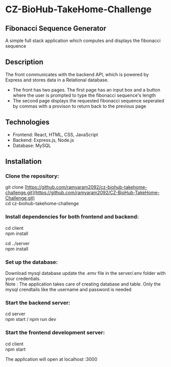 # CZ-BioHub-TakeHome-Challenge

## Fibonacci Sequence Generator
A simple full stack application which computes  and displays the fibonacci sequence 

## Description 
The front communicates with the backend API, which is powered by Express and stores data in a Relational database. 
- The front has two pages. The first page has an input box and a button where the user is prompted to type the fibonacci sequence's length
- The second page displays the  requested fibonacci sequence seperated by commas with a provison to return back to the previous page 


## Technologies
- Frontend: React, HTML, CSS, JavaScript
- Backend: Express.js, Node.js
- Database: MySQL


## Installation
### Clone the repository:
git clone [https://github.com/ramyaram2092/cz-biohub-takehome-challenge.git](https://github.com/ramyaram2092/CZ-BioHub-TakeHome-Challenge.git)<br />
cd cz-biohub-takehome-challenge

### Install dependencies for both frontend and backend:

cd client<br />
npm install

cd ../server<br />
npm install

### Set up the database:

Download mysql database update the .emv  file in the server/.env folder with your  credentials.<br />
Note : The application takes care of creating database and table. Only the mysql crendtails like the username and password is needed 

### Start the backend server:
cd server<br />
npm start / npm run dev

### Start the frontend development server:
cd client <br />
npm start

The application will open at localhost :3000
